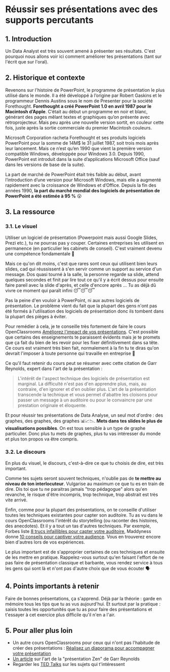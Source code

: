 # Réussir ses présentations avec des supports percutants

## 1. Introduction
Un Data Analyst est très souvent amené à présenter ses résultats. C'est pourquoi nous allons voir ici comment améliorer tes présentations (tant sur l'écrit que sur l'oral).

## 2. Historique et contexte
Revenons sur l'histoire de PowerPoint, le programme de présentation le plus utilisé dans le monde. Il a été développé à l’origine par Robert Gaskins et le programmeur Dennis Austins sous le nom de Presenter pour la société Forethought. 
**Forethought a créé PowerPoint 1.0 en avril 1987 pour le Macintosh d’Apple**. C’était au début un programme en noir et blanc, générant des pages mêlant textes et graphiques qu’on présente avec rétroprojecteur. 
Mais peu après une nouvelle version sortit, en couleur cette fois, juste après la sortie commerciale du premier Macintosh couleurs.

Microsoft Corporation racheta Forethought et ses produits logiciels PowerPoint pour la somme de 14M$ le 31 juillet 1987, soit trois mois après leur lancement. Mais ce n’est qu’en 1990 que vient la première version compatible Windows, développée pour Windows 3.0. Depuis 1990, PowerPoint est introduit dans la suite d’applications Microsoft Office (sauf dans les versions de base de la suite).

La part de marché de PowerPoint était très faible au début, avant l’introduction d’une version pour Microsoft Windows, mais elle a augmenté rapidement avec la croissance de Windows et d’Office. Depuis la fin des années 1990, **la part du marché mondial des logiciels de présentation de PowerPoint a été estimée à 95 %** 😮

## 3. La ressource

### 3.1. Le visuel

Utiliser un logiciel de présentation (Powerpoint mais aussi Google Slides, Prezi etc.), tu ne pourras pas y couper. Certaines entreprises les utilisent en permanence (en particulier les cabinets de conseil). C'est vraiment devenu une compétence fondamentale 😬 

Mais ce qu'on dit moins, c'est que rares sont ceux qui utilisent bien leurs slides, cad qui réussissent à s'en servir comme un support au service d'un message. Dos quasi tourné à la salle, la personne regarde sa slide, attend quelques secondes et finit par lire tout ce qu'il y a écrit dessus pour ensuite faire pareil avec la slide d'après, et celle d'encore après ... Tu as déjà dû vivre ce moment qui paraît infini 😴😴😴

Pas la peine d'en vouloir à PowerPoint, ni aux autres logiciels de présentation. Le problème vient du fait que la plupart des gens n'ont pas été formés à l'utilisation des logiciels de présentation donc ils tombent dans la plupart des pièges à éviter.

Pour remédier à cela, je te conseille très fortement de faire le cours OpenClassrooms [Améliorez l'impact de vos présentations](https://openclassrooms.com/fr/courses/3013891-ameliorez-limpact-de-vos-presentations). C'est possible que certains des enseignements te paraissent évidents mais je te promets que ça fait du bien de les revoir pour les fixer définitivement dans sa tête. Ce cours est vraiment très bien fait, normalement à la fin tu te diras qu'on devrait l'imposer à toute personne qui travaille en entreprise 🥴

Ce qu'il faut retenir du cours peut se résumer avec cette citation de Garr Reynolds, expert dans l'art de la présentation : 
> L'intérêt de l'aspect technique des logiciels de présentation est marginal. La difficulté n'est pas d'en apprendre plus, mais, au contraire, d'en ignorer et d'en oublier plus. L'art de la présentation transcende la technique et vous permet d'abattre les cloisons pour passer un message à un auditoire ou pour le convaincre par une prestation originale et éloquente.

Et pour réussir tes présentations de Data Analyse, un seul mot d'ordre : des graphes, des graphes, des graphes 📊📈📉. **Mets dans tes slides le plus de visualisations possibles**. On est tous sensible à un type de graphe particulier. Donc plus tu mets de graphes, plus tu vas intéresser du monde et plus ton propos va être compris. 


### 3.2. Le discours

En plus du visuel, le discours, c'est-à-dire ce que tu choisis de dire, est très important. 

Comme tes sujets seront souvent techniques, n'oublie pas de **te mettre au niveau de ton interlocuteur**. Vulgarise au maximum ce que tu es en train de dire. Dis toi que tu ne paraitras jamais "trop pédagogue" alors qu'en revanche, le risque d'être incompris, trop technique, trop abstrait est très vite arrivé.

Enfin, comme pour la plupart des présentations, on te conseille d'utiliser toutes les techniques existantes pour capter son auditoire. Tu as vu dans le cours OpenClassrooms l'intérêt du storytelling (ou raconter des histoires, des anecdotes). Et il y a tout un tas d'autres techniques. Par exemple, Forbes liste [8 trucs infaillibles pour capter votre auditoire](https://www.forbes.fr/management/8-trucs-infaillibles-pour-captiver-votre-auditoire/), Maddyness donne [10 conseils pour captiver votre audience](https://www.maddyness.com/2019/11/01/captiver-audience-oral/). Vous en trouverez encore bien d'autres lors de vos expériences. 

Le plus important est de s'approprier certaines de ces techniques et ensuite de les mettre en pratique. Rappelez-vous surtout qu'en faisant l'effort de ne pas faire de présentation classique et barbante, vous rendez service à tous les gens qui sont là et n'ont pas d'autre choix que de vous écouter 🗣

## 4. Points importants à retenir
Faire de bonnes présentations, ça s'apprend. Déjà par la théorie : garde en mémoire tous les tips que tu as vus aujourd'hui. Et surtout par la pratique : saisis toutes les opportunités que tu as pour faire des présentations et t'essayer à cet exercice plus difficile qu'il n'en a l'air.

## 5. Pour aller plus loin
- Un autre cours OpenClassrooms pour ceux qui n'ont pas l'habitude de créer des présentations : [Réalisez un diaporama pour accompagner votre présentation](https://openclassrooms.com/fr/courses/5870121-realisez-un-diaporama-pour-accompagner-votre-presentation)
- [Un article](https://keyvox.fr/lart-de-la-presentation-zen-par-garr-reynolds/) sur l'art de la "présentation Zen" de Garr Reynolds
- Regarder les [TED Talks](https://www.ted.com/talks?language=fr) sur les sujets qui t'intéressent 
